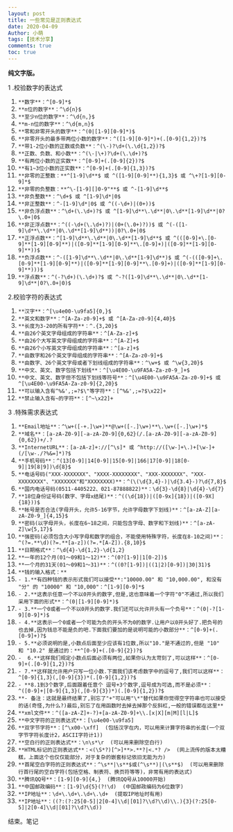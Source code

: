 ```yaml
---
layout: post
title: 一些常见是正则表达式
date: 2020-04-09
Author: 小萌 
tags: [技术分享]
comments: true
toc: true
---
```


**纯文字版。**

1 .校验数字的表达式

1. `**数字**：^[0-9]*$`
2. `**n位的数字**：^\d{n}$`
3. `**至少n位的数字**：^\d{n,}$`
4. `**m-n位的数字**：^\d{m,n}$`
5. `**零和非零开头的数字**：^(0|[1-9][0-9]*)$`
6. `**非零开头的最多带两位小数的数字**：^([1-9][0-9]*)+(.[0-9]{1,2})?$`
7. `**带1-2位小数的正数或负数**：^(\-)?\d+(\.\d{1,2})?$`
8. `**正数、负数、和小数**：^(\-|\+)?\d+(\.\d+)?$`
9. `**有两位小数的正实数**：^[0-9]+(.[0-9]{2})?$`
10. `**有1~3位小数的正实数**：^[0-9]+(.[0-9]{1,3})?$`
11. `**非零的正整数：**^[1-9]\d**$ 或 ^([1-9][0-9]**){1,3}$ 或 ^\+?[1-9][0-9]*$`
12. `**非零的负整数：**^\-[1-9][]0-9"**$ 或 ^-[1-9]\d**$`
13. `**非负整数**：^\d+$ 或 ^[1-9]\d*|0$`
14. `**非正整数**：^-[1-9]\d*|0$ 或 ^((-\d+)|(0+))$`
15. `**非负浮点数**：^\d+(\.\d+)?$ 或 ^[1-9]\d**\.\d**|0\.\d**[1-9]\d**|0?\.0+|0$`
16. `**非正浮点数**：^((-\d+(\.\d+)?)|(0+(\.0+)?))$ 或 ^(-([1-9]\d**\.\d**|0\.\d**[1-9]\d**))|0?\.0+|0$`
17. `**正浮点数**：^[1-9]\d**\.\d**|0\.\d**[1-9]\d**$ 或 ^(([0-9]+\.[0-9]**[1-9][0-9]**)|([0-9]**[1-9][0-9]**\.[0-9]+)|([0-9]**[1-9][0-9]**))$`
18. `**负浮点数**：^-([1-9]\d**\.\d**|0\.\d**[1-9]\d**)$ 或 ^(-(([0-9]+\.[0-9]**[1-9][0-9]**)|([0-9]**[1-9][0-9]**\.[0-9]+)|([0-9]**[1-9][0-9]**)))$`
19. `**浮点数**：^(-?\d+)(\.\d+)?$ 或 ^-?([1-9]\d**\.\d**|0\.\d**[1-9]\d**|0?\.0+|0)$`

2.校验字符的表达式

1. `**汉字**：^[\u4e00-\u9fa5]{0,}$`
2. `**英文和数字**：^[A-Za-z0-9]+$ 或 ^[A-Za-z0-9]{4,40}$`
3. `**长度为3-20的所有字符**：^.{3,20}$`
4. `**由26个英文字母组成的字符串**：^[A-Za-z]+$`
5. `**由26个大写英文字母组成的字符串**：^[A-Z]+$`
6. `**由26个小写英文字母组成的字符串**：^[a-z]+$`
7. `**由数字和26个英文字母组成的字符串**：^[A-Za-z0-9]+$`
8. `**由数字、26个英文字母或者下划线组成的字符串**：^\w+$ 或 ^\w{3,20}$`
9. `**中文、英文、数字包括下划线**：^[\u4E00-\u9FA5A-Za-z0-9_]+$`
10. `**中文、英文、数字但不包括下划线等符号**：^[\u4E00-\u9FA5A-Za-z0-9]+$ 或 ^[\u4E00-\u9FA5A-Za-z0-9]{2,20}$`
11. `**可以输入含有^%&',;=?$\"等字符**：[^%&',;=?$\x22]+`
12. `**禁止输入含有~的字符**：[^~\x22]+`

3 .特殊需求表达式

1. `**Email地址**：^\w+([-+.]\w+)**@\w+([-.]\w+)**\.\w+([-.]\w+)*$`
2. `**域名**：[a-zA-Z0-9][-a-zA-Z0-9]{0,62}(/.[a-zA-Z0-9][-a-zA-Z0-9]{0,62})+/.?`
3. `**InternetURL**：[a-zA-z]+://[^\s]* 或 ^http://([\w-]+\.)+[\w-]+(/[\w-./?%&=]*)?$`
4. `**手机号码**：^(13[0-9]|14[0-9]|15[0-9]|166|17[0-9]|18[0-9]|19[8|9])\d{8}$`
5. `**电话号码("XXX-XXXXXXX"、"XXXX-XXXXXXXX"、"XXX-XXXXXXX"、"XXX-XXXXXXXX"、"XXXXXXX"和"XXXXXXXX)**：^(\(\d{3,4}-)|\d{3.4}-)?\d{7,8}$ `
6. `**国内电话号码(0511-4405222、021-87888822)**：\d{3}-\d{8}|\d{4}-\d{7} `
7. `**18位身份证号码(数字、字母x结尾)**：^((\d{18})|([0-9x]{18})|([0-9X]{18}))$`
8. `**帐号是否合法(字母开头，允许5-16字节，允许字母数字下划线)**：^[a-zA-Z][a-zA-Z0-9_]{4,15}$`
9. `**密码(以字母开头，长度在6~18之间，只能包含字母、数字和下划线)**：^[a-zA-Z]\w{5,17}$`
10. `**强密码(必须包含大小写字母和数字的组合，不能使用特殊字符，长度在8-10之间)**：^(?=.**\d)(?=.**[a-z])(?=.*[A-Z]).{8,10}$`
11. `**日期格式**：^\d{4}-\d{1,2}-\d{1,2}`
12. `**一年的12个月(01～09和1～12)**：^(0?[1-9]|1[0-2])$`
13. `**一个月的31天(01～09和1～31)**：^((0?[1-9])|((1|2)[0-9])|30|31)$ `
14. `**钱的输入格式：**`
15. `- 1.**有四种钱的表示形式我们可以接受**:"10000.00" 和 "10,000.00", 和没有 "分" 的 "10000" 和 "10,000"：^[1-9][0-9]*$ `
16. `- 2.**这表示任意一个不以0开头的数字,但是,这也意味着一个字符"0"不通过,所以我们采用下面的形式**：^(0|[1-9][0-9]*)$ `
17. `- 3.**一个0或者一个不以0开头的数字.我们还可以允许开头有一个负号**：^(0|-?[1-9][0-9]*)$ `
18. `- 4.**这表示一个0或者一个可能为负的开头不为0的数字.让用户以0开头好了.把负号的也去掉,因为钱总不能是负的吧.下面我们要加的是说明可能的小数部分**：^[0-9]+(.[0-9]+)?$ `
19. ` - 5.**必须说明的是,小数点后面至少应该有1位数,所以"10."是不通过的,但是 "10" 和 "10.2" 是通过的：**^[0-9]+(.[0-9]{2})?$ `
20. `-  6.**这样我们规定小数点后面必须有两位,如果你认为太苛刻了,可以这样**：^[0-9]+(.[0-9]{1,2})?$ `
21. `- 7.**这样就允许用户只写一位小数.下面我们该考虑数字中的逗号了,我们可以这样**：^[0-9]{1,3}(,[0-9]{3})*(.[0-9]{1,2})?$ `
22. `- **8.1到3个数字,后面跟着任意个 逗号+3个数字,逗号成为可选,而不是必须**：^([0-9]+|[0-9]{1,3}(,[0-9]{3})*)(.[0-9]{1,2})?$ `
23. `**- 备注：这就是最终结果了,别忘了"+"可以用"\*"替代如果你觉得空字符串也可以接受的话(奇怪,为什么?)最后,别忘了在用函数时去掉去掉那个反斜杠,一般的错误都在这里**`
24. `**xml文件**：^([a-zA-Z]+-?)+[a-zA-Z0-9]+\\.[x|X][m|M][l|L]$`
25. `**中文字符的正则表达式**：[\u4e00-\u9fa5]`
26. `**双字节字符**：[^\x00-\xff]  (包括汉字在内，可以用来计算字符串的长度(一个双字节字符长度计2，ASCII字符计1))`
27. `**空白行的正则表达式**：\n\s*\r  (可以用来删除空白行)`
28. `**HTML标记的正则表达式**：<(\S*?)[^>]**>.**?|<.*? />  (网上流传的版本太糟糕，上面这个也仅仅能部分，对于复杂的嵌套标记依旧无能为力)`
29. `**首尾空白字符的正则表达式**：^\s**|\s**$或(^\s**)|(\s**$)  (可以用来删除行首行尾的空白字符(包括空格、制表符、换页符等等)，非常有用的表达式)`
30. `**腾讯QQ号**：[1-9][0-9]{4,}  (腾讯QQ号从10000开始)`
31. `**中国邮政编码**：[1-9]\d{5}(?!\d)  (中国邮政编码为6位数字)`
32. `**IP地址**：\d+\.\d+\.\d+\.\d+  (提取IP地址时有用)`
33. `**IP地址**：((?:(?:25[0-5]|2[0-4]\\d|[01]?\\d?\\d)\\.){3}(?:25[0-5]|2[0-4]\\d|[01]?\\d?\\d))`

结束。笔记